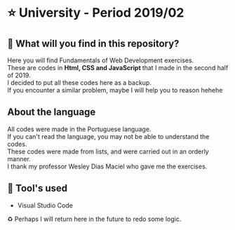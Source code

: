 # :star: University - Period 2019/02

## :page_facing_up: What will you find in this repository?

Here you will find Fundamentals of Web Development exercises. <br>
These are codes in <strong> Html, CSS and JavaScript </strong> that I made in the second half of 2019. <br>
I decided to put all these codes here as a backup. <br>
If you encounter a similar problem, maybe I will help you to reason hehehe

## About the language
All codes were made in the Portuguese language. <br>
If you can't read the language, you may not be able to understand the codes.<br>
These codes were made from lists, and were carried out in an orderly manner. <br>
I thank my professor Wesley Dias Maciel who gave me the exercises.<br>

## :toolbox: Tool's used
- Visual Studio Code

:recycle: Perhaps I will return here in the future to redo some logic.
